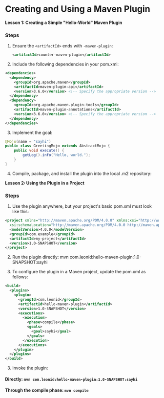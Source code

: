 # Creating and Using a Maven Plugin

**Lesson 1: Creating a Simple "Hello-World" Maven Plugin**

### Steps

1. Ensure the `<artifactId>` ends with `-maven-plugin`:
   ```xml
   <artifactId>counter-maven-plugin</artifactId>

2. Include the following dependencies in your pom.xml:

```xml
<dependencies>
  <dependency>
    <groupId>org.apache.maven</groupId>
    <artifactId>maven-plugin-api</artifactId>
    <version>3.6.0</version> <!-- Specify the appropriate version -->
  </dependency>
  <dependency>
    <groupId>org.apache.maven.plugin-tools</groupId>
    <artifactId>maven-plugin-annotations</artifactId>
    <version>3.6.0</version> <!-- Specify the appropriate version -->
  </dependency>
</dependencies>
```
3. Implement the goal:

```java
@Mojo(name = "sayhi")
public class GreetingMojo extends AbstractMojo {
    public void execute() {
        getLog().info("Hello, world.");
    }
}
```

4. Compile, package, and install the plugin into the local .m2 repository:

**Lesson 2: Using the Plugin in a Project**

### Steps

1. Use the plugin anywhere, but your project's basic pom.xml must look like this:

```xml
<project xmlns="http://maven.apache.org/POM/4.0.0" xmlns:xsi="http://www.w3.org/2001/XMLSchema-instance"
  xsi:schemaLocation="http://maven.apache.org/POM/4.0.0 http://maven.apache.org/xsd/maven-4.0.0.xsd">
  <modelVersion>4.0.0</modelVersion>
  <groupId>com.example</groupId>
  <artifactId>my-project</artifactId>
  <version>1.0-SNAPSHOT</version>
</project>
```
2. Run the plugin 
directly: mvn com.leonid:hello-maven-plugin:1.0-SNAPSHOT:sayhi


3. To configure the plugin in a Maven project, update the pom.xml as follows:


```xml
<build>
  <plugins>
    <plugin>
      <groupId>com.leonid</groupId>
      <artifactId>hello-maven-plugin</artifactId>
      <version>1.0-SNAPSHOT</version>
      <executions>
        <execution>
          <phase>compile</phase>
          <goals>
            <goal>sayhi</goal>
          </goals>
        </execution>
      </executions>
    </plugin>
  </plugins>
</build>
```

3. Invoke the plugin:

#### Directly: ```mvn com.leonid:hello-maven-plugin:1.0-SNAPSHOT:sayhi```
#### Through the compile phase: ```mvn compile```











